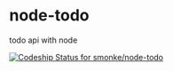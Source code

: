 # node-todo
todo api with node

[ ![Codeship Status for smonke/node-todo](https://app.codeship.com/projects/6c107370-3579-0135-20a5-52cee2b34c43/status?branch=master)](https://app.codeship.com/projects/227077)
